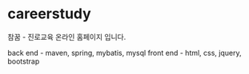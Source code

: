 # careerstudy

참꿈 - 진로교육 온라인 홈페이지 입니다.

back end - maven, spring, mybatis, mysql
front end - html, css, jquery, bootstrap
